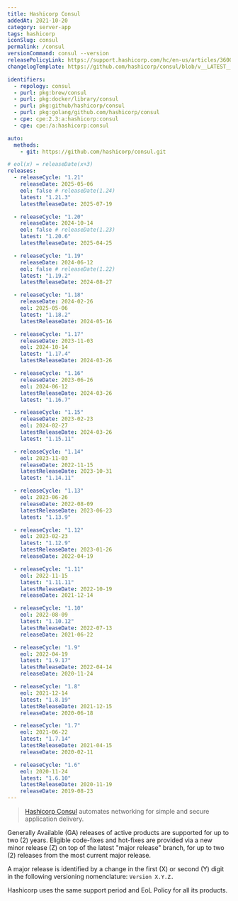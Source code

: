 ```yaml
---
title: Hashicorp Consul
addedAt: 2021-10-20
category: server-app
tags: hashicorp
iconSlug: consul
permalink: /consul
versionCommand: consul --version
releasePolicyLink: https://support.hashicorp.com/hc/en-us/articles/360021185113-Support-Period-and-End-of-Life-EOL-Policy
changelogTemplate: https://github.com/hashicorp/consul/blob/v__LATEST__/CHANGELOG.md

identifiers:
  - repology: consul
  - purl: pkg:brew/consul
  - purl: pkg:docker/library/consul
  - purl: pkg:github/hashicorp/consul
  - purl: pkg:golang/github.com/hashicorp/consul
  - cpe: cpe:2.3:a:hashicorp:consul
  - cpe: cpe:/a:hashicorp:consul

auto:
  methods:
    - git: https://github.com/hashicorp/consul.git

# eol(x) = releaseDate(x+3)
releases:
  - releaseCycle: "1.21"
    releaseDate: 2025-05-06
    eol: false # releaseDate(1.24)
    latest: "1.21.3"
    latestReleaseDate: 2025-07-19

  - releaseCycle: "1.20"
    releaseDate: 2024-10-14
    eol: false # releaseDate(1.23)
    latest: "1.20.6"
    latestReleaseDate: 2025-04-25

  - releaseCycle: "1.19"
    releaseDate: 2024-06-12
    eol: false # releaseDate(1.22)
    latest: "1.19.2"
    latestReleaseDate: 2024-08-27

  - releaseCycle: "1.18"
    releaseDate: 2024-02-26
    eol: 2025-05-06
    latest: "1.18.2"
    latestReleaseDate: 2024-05-16

  - releaseCycle: "1.17"
    releaseDate: 2023-11-03
    eol: 2024-10-14
    latest: "1.17.4"
    latestReleaseDate: 2024-03-26

  - releaseCycle: "1.16"
    releaseDate: 2023-06-26
    eol: 2024-06-12
    latestReleaseDate: 2024-03-26
    latest: "1.16.7"

  - releaseCycle: "1.15"
    releaseDate: 2023-02-23
    eol: 2024-02-27
    latestReleaseDate: 2024-03-26
    latest: "1.15.11"

  - releaseCycle: "1.14"
    eol: 2023-11-03
    releaseDate: 2022-11-15
    latestReleaseDate: 2023-10-31
    latest: "1.14.11"

  - releaseCycle: "1.13"
    eol: 2023-06-26
    releaseDate: 2022-08-09
    latestReleaseDate: 2023-06-23
    latest: "1.13.9"

  - releaseCycle: "1.12"
    eol: 2023-02-23
    latest: "1.12.9"
    latestReleaseDate: 2023-01-26
    releaseDate: 2022-04-19

  - releaseCycle: "1.11"
    eol: 2022-11-15
    latest: "1.11.11"
    latestReleaseDate: 2022-10-19
    releaseDate: 2021-12-14

  - releaseCycle: "1.10"
    eol: 2022-08-09
    latest: "1.10.12"
    latestReleaseDate: 2022-07-13
    releaseDate: 2021-06-22

  - releaseCycle: "1.9"
    eol: 2022-04-19
    latest: "1.9.17"
    latestReleaseDate: 2022-04-14
    releaseDate: 2020-11-24

  - releaseCycle: "1.8"
    eol: 2021-12-14
    latest: "1.8.19"
    latestReleaseDate: 2021-12-15
    releaseDate: 2020-06-18

  - releaseCycle: "1.7"
    eol: 2021-06-22
    latest: "1.7.14"
    latestReleaseDate: 2021-04-15
    releaseDate: 2020-02-11

  - releaseCycle: "1.6"
    eol: 2020-11-24
    latest: "1.6.10"
    latestReleaseDate: 2020-11-19
    releaseDate: 2019-08-23
---
```


> [Hashicorp Consul](https://www.consul.io/) automates networking for simple and secure application
> delivery.

Generally Available (GA) releases of active products are supported for up to two (2) years. Eligible
code-fixes and hot-fixes are provided via a new minor release (Z) on top of the latest "major
release" branch, for up to two (2) releases from the most current major release.

A major release is identified by a change in the first (X) or second (Y) digit in the following
versioning nomenclature: `Version X.Y.Z.`

Hashicorp uses the same support period and EoL Policy for all its products.
